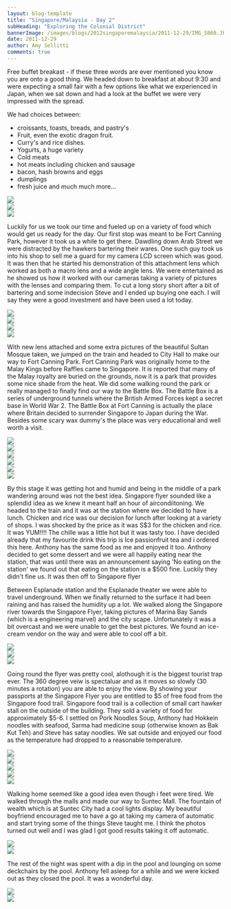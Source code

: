 ```yaml
---
layout: blog-template
title: "Singapore/Malaysia - Day 2"
subHeading: "Exploring the Colonial District"
bannerImage: /images/blogs/2012singaporemalaysia/2011-12-29/IMG_5860.JPG_compressed.JPEG
date: 2011-12-29
author: Amy Sellitti
comments: true
---
```


Free buffet breakast - if these three words are ever mentioned you know you are onto a good thing. We headed down to breakfast at about 9:30 and were expecting a small fair with a few options like what we experienced in Japan, when we sat down and had a look at the buffet we were very impressed with the spread.

We had choices between:

- croissants, toasts, breads, and pastry's
- Fruit, even the exotic dragon fruit.
- Curry's and rice dishes.
- Yogurts, a huge variety
- Cold meats
- hot meats including chicken and sausage
- bacon, hash browns and eggs
- dumplings
- fresh juice
  and much much more...

<div class="center-image"><img src="/images/blogs/2012singaporemalaysia/2011-12-29/20111229103821.jpg_compressed.JPEG" /></div>
<div class="center-image"><img src="/images/blogs/2012singaporemalaysia/2011-12-29/20111229114749.jpg_compressed.JPEG" /></div>
<div class="center-image"><img src="/images/blogs/2012singaporemalaysia/2011-12-29/IMG_5713.JPG_compressed.JPEG" /></div>

Luckily for us we took our time and fueled up on a variety of food which would get us ready for the day. Our first stop was meant to be Fort Canning Park, however it took us a while to get there. Dawdling down Arab Street we were distracted by the hawkers bartering their wares. One such guy took us into his shop to sell me a guard for my camera LCD screen which was good. It was then that he started his demonstration of this attachment lens which worked as both a macro lens and a wide angle lens. We were entertained as he showed us how it worked with our cameras taking a variety of pictures with the lenses and comparing them. To cut a long story short after a bit of bartering and some indecision Steve and I ended up buying one each. I will say they were a good investment and have been used a lot today.

<div class="center-image"><img src="/images/blogs/2012singaporemalaysia/2011-12-29/20111229134825.jpg_compressed.JPEG" /></div>
<div class="center-image"><img src="/images/blogs/2012singaporemalaysia/2011-12-29/IMG_5767.JPG_compressed.JPEG" /></div>
<div class="center-image"><img src="/images/blogs/2012singaporemalaysia/2011-12-29/IMG_8731.JPG_compressed.JPEG" /></div>
<div class="center-image"><img src="/images/blogs/2012singaporemalaysia/2011-12-29/IMG_5786.JPG_compressed.JPEG" /></div>

With new lens attached and some extra pictures of the beautiful Sultan Mosque taken, we jumped on the train and headed to City Hall to make our way to Fort Canning Park. Fort Canning Park was originally home to the Malay Kings before Raffles came to Singapore. It is reported that many of the Malay royalty are buried on the grounds, now it is a park that provides some nice shade from the heat. We did some walking round the park or really managed to finally find our way to the Battle Box. The Battle Box is a series of underground tunnels where the British Armed Forces kept a secret base in World War 2. The Battle Box at Fort Canning is actually the place where Britain decided to surrender Singapore to Japan during the War. Besides some scary wax dummy's the place was very educational and well worth a visit.

<div class="center-image"><img src="/images/blogs/2012singaporemalaysia/2011-12-29/IMG_5822.JPG_compressed.JPEG" /></div>
<div class="center-image"><img src="/images/blogs/2012singaporemalaysia/2011-12-29/IMG_5833.JPG_compressed.JPEG" /></div>
<div class="center-image"><img src="/images/blogs/2012singaporemalaysia/2011-12-29/IMG_5824.JPG_compressed.JPEG" /></div>
<div class="center-image"><img src="/images/blogs/2012singaporemalaysia/2011-12-29/IMG_5837.JPG_compressed.JPEG" /></div>
<div class="center-image"><img src="/images/blogs/2012singaporemalaysia/2011-12-29/IMG_8781.JPG_compressed.JPEG" /></div>
<div class="center-image"><img src="/images/blogs/2012singaporemalaysia/2011-12-29/20111229144034.jpg_compressed.JPEG" /></div>

By this stage it was getting hot and humid and being in the middle of a park wandering around was not the best idea. Singapore flyer sounded like a splendid idea as we knew it meant half an hour of aircondiitoning. We headed to the train and it was at the station where we decided to have lunch. Chicken and rice was our decision for lunch after looking at a variety of shops. I was shocked by the price as it was S$3 for the chicken and rice. It was YUM!!!! The chille was a little hot but it was tasty too. I have decided already that my favourite drink this trip is Ice passionfruit tea and i ordered this here. Anthony has the same food as me and enjoyed it too. Anthony decided to get some dessert and we were all happily eating near the station, that was until there was an announcement saying 'No eating on the station' we found out that eating on the station is a $500 fine. Luckily they didn't fine us. It was then off to Singapore flyer

Between Esplanade station and the Esplanade theater we were able to travel underground. When we finally returned to the surface it had been raining and has raised the humidity up a lot. We walked along the Singapore river towards the Singapore Flyer, taking pictures of Marina Bay Sands (which is a engineering marvel) and the city scape. Unfortunately it was a bit overcast and we were unable to get the best pictures. We found an ice-cream vendor on the way and were able to cool off a bit.

<div class="center-image"><img src="/images/blogs/2012singaporemalaysia/2011-12-29/IMG_5866.JPG_compressed.JPEG" /></div>
<div class="center-image"><img src="/images/blogs/2012singaporemalaysia/2011-12-29/IMG_5869.JPG_compressed.JPEG" /></div>
<div class="center-image"><img src="/images/blogs/2012singaporemalaysia/2011-12-29/IMG_5860.JPG_compressed.JPEG" /></div>

Going round the flyer was pretty cool, alothough it is the biggest tourist trap ever. The 360 degree veiw is spectaluar and as it moves so slowly (30 minutes a rotation) you are able to enjoy the view. By showing your passports at the Singapore Flyer you are entitled to $5 of free food from the Singapore food trail. Singapore food trail is a collection of small cart hawker stall on the outside of the building. They sold a variety of food for approximately $5-6. I settled on Pork Noodles Soup, Anthony had Hokkein noodles with seafood, Sarma had medicine soup (otherwise known as Bak Kut Teh) and Steve has satay noodles. We sat outside and enjoyed our food as the temperature had dropped to a reasonable temperature.

<div class="center-image"><img src="/images/blogs/2012singaporemalaysia/2011-12-29/IMG_5896.JPG_compressed.JPEG" /></div>
<div class="center-image"><img src="/images/blogs/2012singaporemalaysia/2011-12-29/IMG_5916.JPG_compressed.JPEG" /></div>
<div class="center-image"><img src="/images/blogs/2012singaporemalaysia/2011-12-29/IMG_5924.JPG_compressed.JPEG" /></div>
<div class="center-image"><img src="/images/blogs/2012singaporemalaysia/2011-12-29/IMG_5946.JPG_compressed.JPEG" /></div>
<div class="center-image"><img src="/images/blogs/2012singaporemalaysia/2011-12-29/IMG_5945.JPG_compressed.JPEG" /></div>

Walking home seemed like a good idea even though i feet were tired. We walked through the malls and made our way to Suntec Mall. The fountain of wealth which is at Suntec City had a cool lights display. My beautiful boyfriend encouraged me to have a go at taking my camera of automatic and start trying some of the things Steve taught me. I think the photos turned out well and I was glad I got good results taking it off automatic.

<div class="center-image"><img src="/images/blogs/2012singaporemalaysia/2011-12-29/20111229210000.jpg_compressed.JPEG" /></div>
<div class="center-image"><img src="/images/blogs/2012singaporemalaysia/2011-12-29/IMG_5971.JPG_compressed.JPEG" /></div>

The rest of the night was spent with a dip in the pool and lounging on some deckchairs by the pool. Anthony fell asleep for a while and we were kicked out as they closed the pool. It was a wonderful day.

<div class="center-image"><img src="/images/blogs/2012singaporemalaysia/2011-12-29/20111230002549-1.jpg_compressed.JPEG" /></div>
<div class="center-image"><img src="/images/blogs/2012singaporemalaysia/2011-12-29/20111229215339.jpg_compressed.JPEG" /></div>
